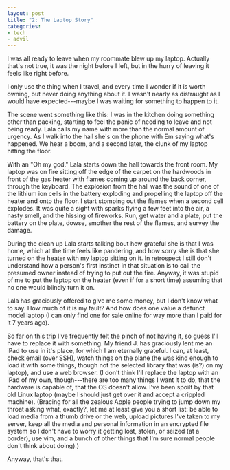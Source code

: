 ```yaml
---
layout: post
title: "2: The Laptop Story"
categories:
- tech
- advil
---
```


I was all ready to leave when my roommate blew up my laptop.  Actually that's not true, it was the night before I left, but in the hurry of leaving it feels like right before.

I only use the thing when I travel, and every time I wonder if it is worth owning, but never doing anything about it.  I wasn't nearly as distraught as I would have expected---maybe I was waiting for something to happen to it.

The scene went something like this:  I was in the kitchen doing something other than packing, starting to feel the panic of needing to leave and not being ready.  Lala calls my name with more than the normal amount of urgency.  As I walk into the hall she's on the phone with Em saying what's happened.  We hear a boom, and a second later, the clunk of my laptop hitting the floor.

With an "Oh my god." Lala starts down the hall towards the front room.  My laptop was on fire sitting off the edge of the carpet on the hardwoods in front of the gas heater with flames coming up around the back corner, through the keyboard.  The explosion from the hall was the sound of one of the lithium ion cells in the battery exploding and propelling the laptop off the heater and onto the floor.  I start stomping out the flames when a second cell explodes.  It was quite a sight with sparks flying a few feet into the air, a nasty smell, and the hissing of fireworks.  Run, get water and a plate, put the battery on the plate, dowse, smother the rest of the flames, and survey the damage.

During the clean up Lala starts talking bout how grateful she is that I was home, which at the time feels like pandering, and how sorry she is that she turned on the heater with my laptop sitting on it.  In retrospect I still don't understand how a person's first instinct in that situation is to call the presumed owner instead of trying to put out the fire.  Anyway, it was stupid of me to put the laptop on the heater (even if for a short time) assuming that no one would blindly turn it on.

Lala has graciously offered to give me some money, but I don't know what to say.  How much of it is my fault?  And how does one value a defunct model laptop (I can only find one for sale online for way more than I paid for it 7 years ago).

So far on this trip I've frequently felt the pinch of not having it, so  guess I'll have to replace it with something.  My friend J. has graciously lent me an iPad to use in it's place, for which I am eternally grateful.  I can, at least, check email (over SSH), watch things on the plane (he was kind enough to load it with some things, though not the selected library that was (is?) on my laptop), and use a web browser.  (I don't think I'll replace the laptop with an iPad of my own, though---there are too many things I want it to do, that the hardware is capable of, that the OS doesn't allow.  I've been spoilt by that old Linux laptop (maybe I should just get over it and accept a crippled machine).  (Bracing for all the zealous Apple people trying to jump down my throat asking what, exactly?, let me at least give you a short list:  be able to load media from a thumb drive or the web, upload pictures I've taken to my server, keep all the media and personal information in an encrypted file system so I don't have to worry it getting lost, stolen, or seized (at a border), use vim, and a bunch of other things that I'm sure normal people don't think about doing).)

Anyway, that's that.
